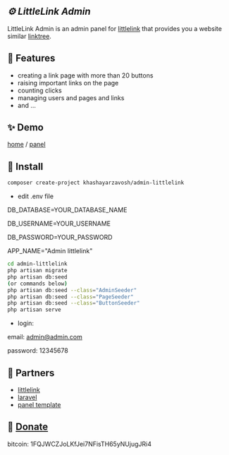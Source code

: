 ## _⚙️ LittleLink Admin_

LittleLink Admin is an admin panel for [littlelink] that provides you a website similar [linktree].

## 📑 Features

- creating a link page with more than 20 buttons
- raising important links on the page
- counting clicks
- managing users and pages and links
- and ...

## ✨ Demo

[home] / [panel]

## 🔨 Install

```sh
composer create-project khashayarzavosh/admin-littlelink
```

- edit .env file

DB_DATABASE=YOUR_DATABASE_NAME

DB_USERNAME=YOUR_USERNAME

DB_PASSWORD=YOUR_PASSWORD

APP_NAME="Admin littlelink"

```sh
cd admin-littlelink
php artisan migrate
php artisan db:seed 
(or commands below)
php artisan db:seed --class="AdminSeeder"
php artisan db:seed --class="PageSeeder"
php artisan db:seed --class="ButtonSeeder"
php artisan serve
```

- login:

email: admin@admin.com

password: 12345678

## 💞 Partners

- [littlelink]
- [laravel]
- [panel template]

## 🎲 [Donate](#donate)

bitcoin: 1FQJWCZJoLKfJei7NFisTH65yNUjugJRi4

   [littlelink]: <https://github.com/sethcottle/littlelink>
   [linktree]: <https://linktr.ee>
   [home]: <https://github.com/khashayarzavosh/littlelink-admin/blob/main/demo-home.png>
   [panel]: <https://github.com/khashayarzavosh/littlelink-admin/blob/main/demo-panel.png>
   [laravel]: <https://github.com/laravel/laravel>
   [panel template]: <https://colorlib.com/wp/bootstrap-sidebar>